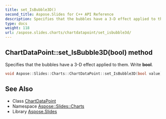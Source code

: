 ```yaml
---
title: set_IsBubble3D()
second_title: Aspose.Slides for C++ API Reference
description: Specifies that the bubbles have a 3-D effect applied to them. Write bool.
type: docs
weight: 118
url: /aspose.slides.charts/chartdatapoint/set_isbubble3d/
---
```

## ChartDataPoint::set_IsBubble3D(bool) method


Specifies that the bubbles have a 3-D effect applied to them. Write **bool**.

```cpp
void Aspose::Slides::Charts::ChartDataPoint::set_IsBubble3D(bool value) override
```

## See Also

* Class [ChartDataPoint](../)
* Namespace [Aspose::Slides::Charts](../../)
* Library [Aspose.Slides](../../../)